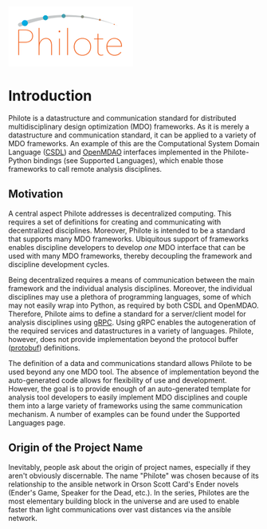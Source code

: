 ![philote](graphics/logos/philote.svg)

# Introduction

Philote is a datastructure and communication standard for distributed
multidisciplinary design optimization (MDO) frameworks. As it is merely a
datastructure and communication standard, it can be applied to a variety of MDO
frameworks. An example of this are the Computational System Domain Language
([CSDL](https://lsdolab.github.io/csdl/)) and [OpenMDAO](https://openmdao.org)
interfaces implemented in the Philote-Python bindings (see Supported Languages),
which enable those frameworks to call remote analysis disciplines.


## Motivation

A central aspect Philote addresses is decentralized computing. This requires a
set of definitions for creating and communicating with decentralized
disciplines. Moreover, Philote is intended to be a standard that supports many
MDO frameworks. Ubiquitous support of frameworks enables discipline developers
to develop *one* MDO interface that can be used with many MDO frameworks,
thereby decoupling the framework and discipline development cycles.

Being decentralized requires a means of communication between the main
framework and the individual analysis disciplines. Moreover, the individual
disciplines may use a plethora of programming languages, some of which may not
easily wrap into Python, as required by both CSDL and OpenMDAO. Therefore,
Philote aims to define a standard for a server/client model for analysis
disciplines using [gRPC](https://grpc.io/). Using gRPC enables the
autogeneration of the required services and datastructures in a variety of
languages. Philote, however, does not provide implementation beyond the protocol
buffer ([protobuf](https://developers.google.com/protocol-buffers/))
definitions.

The definition of a data and communications standard allows Philote to be used
beyond any one MDO tool. The absence of implementation beyond the auto-generated
code allows for flexibility of use and development. However, the goal is to
provide enough of an auto-generated template for analysis tool developers to
easily implement MDO disciplines and couple them into a large variety of
frameworks using the same communication mechanism. A number of examples can be
found under the Supported Languages page.


## Origin of the Project Name

Inevitably, people ask about the origin of project names, especially if they
aren't obviously discernable. The name "Philote" was chosen because of its
relationship to the ansible network in Orson Scott Card's Ender novels (Ender's
Game, Speaker for the Dead, etc.). In the series, Philotes are the most
elementary building block in the universe and are used to enable faster than
light communications over vast distances via the ansible network.

<!-- :::{sidebar} My sidebar title
My sidebar content
::: -->